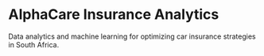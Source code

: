# AlphaCare Insurance Analytics
Data analytics and machine learning for optimizing car insurance strategies in South Africa.
